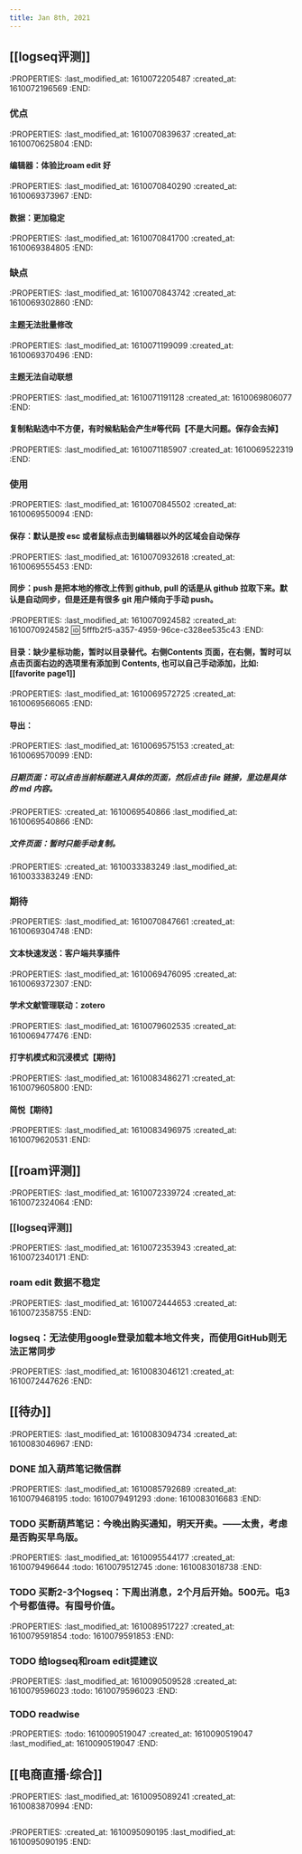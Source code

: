 ```yaml
---
title: Jan 8th, 2021
---
```


## [[logseq评测]]
:PROPERTIES:
:last_modified_at: 1610072205487
:created_at: 1610072196569
:END:
### 优点
:PROPERTIES:
:last_modified_at: 1610070839637
:created_at: 1610070625804
:END:
#### 编辑器：体验比roam edit 好
:PROPERTIES:
:last_modified_at: 1610070840290
:created_at: 1610069373967
:END:
#### 数据：更加稳定
:PROPERTIES:
:last_modified_at: 1610070841700
:created_at: 1610069384805
:END:
### 缺点
:PROPERTIES:
:last_modified_at: 1610070843742
:created_at: 1610069302860
:END:
#### 主题无法批量修改
:PROPERTIES:
:last_modified_at: 1610071199099
:created_at: 1610069370496
:END:
#### 主题无法自动联想
:PROPERTIES:
:last_modified_at: 1610071191128
:created_at: 1610069806077
:END:
#### 复制粘贴选中不方便，有时候粘贴会产生#等代码【不是大问题。保存会去掉】
:PROPERTIES:
:last_modified_at: 1610071185907
:created_at: 1610069522319
:END:
### 使用
:PROPERTIES:
:last_modified_at: 1610070845502
:created_at: 1610069550094
:END:
#### 保存：默认是按 esc 或者鼠标点击到编辑器以外的区域会自动保存
:PROPERTIES:
:last_modified_at: 1610070932618
:created_at: 1610069555453
:END:
#### 同步：push 是把本地的修改上传到 github, pull 的话是从 github 拉取下来。默认是自动同步，但是还是有很多 git 用户倾向于手动 push。
:PROPERTIES:
:last_modified_at: 1610070924582
:created_at: 1610070924582
:id: 5fffb2f5-a357-4959-96ce-c328ee535c43
:END:
#### 目录：缺少星标功能，暂时以目录替代。右侧Contents 页面，在右侧，暂时可以点击页面右边的选项里有添加到 Contents, 也可以自己手动添加，比如:[[favorite page1]]
:PROPERTIES:
:last_modified_at: 1610069572725
:created_at: 1610069566065
:END:
#### 导出：
:PROPERTIES:
:last_modified_at: 1610069575153
:created_at: 1610069570099
:END:
##### 日期页面：可以点击当前标题进入具体的页面，然后点击 file 链接，里边是具体的 md 内容。
:PROPERTIES:
:created_at: 1610069540866
:last_modified_at: 1610069540866
:END:
##### 文件页面：暂时只能手动复制。
:PROPERTIES:
:created_at: 1610033383249
:last_modified_at: 1610033383249
:END:
### 期待
:PROPERTIES:
:last_modified_at: 1610070847661
:created_at: 1610069304748
:END:
#### 文本快速发送：客户端共享插件
:PROPERTIES:
:last_modified_at: 1610069476095
:created_at: 1610069372307
:END:
#### 学术文献管理联动：zotero
:PROPERTIES:
:last_modified_at: 1610079602535
:created_at: 1610069477476
:END:
#### 打字机模式和沉浸模式【期待】
:PROPERTIES:
:last_modified_at: 1610083486271
:created_at: 1610079605800
:END:
#### 简悦【期待】
:PROPERTIES:
:last_modified_at: 1610083496975
:created_at: 1610079620531
:END:
## [[roam评测]]
:PROPERTIES:
:last_modified_at: 1610072339724
:created_at: 1610072324064
:END:
### [[logseq评测]]
:PROPERTIES:
:last_modified_at: 1610072353943
:created_at: 1610072340171
:END:
### roam edit 数据不稳定
:PROPERTIES:
:last_modified_at: 1610072444653
:created_at: 1610072358755
:END:
### logseq：无法使用google登录加载本地文件夹，而使用GitHub则无法正常同步
:PROPERTIES:
:last_modified_at: 1610083046121
:created_at: 1610072447626
:END:
## [[待办]] 
:PROPERTIES:
:last_modified_at: 1610083094734
:created_at: 1610083046967
:END:
### DONE 加入葫芦笔记微信群
:PROPERTIES:
:last_modified_at: 1610085792689
:created_at: 1610079468195
:todo: 1610079491293
:done: 1610083016683
:END:
### TODO  买断葫芦笔记：今晚出购买通知，明天开卖。——太贵，考虑是否购买早鸟版。
:PROPERTIES:
:last_modified_at: 1610095544177
:created_at: 1610079496644
:todo: 1610079512745
:done: 1610083018738
:END:
### TODO  买断2-3个logseq：下周出消息，2个月后开始。500元。屯3个号都值得。有囤号价值。
:PROPERTIES:
:last_modified_at: 1610089517227
:created_at: 1610079591854
:todo: 1610079591853
:END:
### TODO 给logseq和roam edit提建议
:PROPERTIES:
:last_modified_at: 1610090509528
:created_at: 1610079596023
:todo: 1610079596023
:END:
### TODO  readwise
:PROPERTIES:
:todo: 1610090519047
:created_at: 1610090519047
:last_modified_at: 1610090519047
:END:
## [[电商直播·综合]]
:PROPERTIES:
:last_modified_at: 1610095089241
:created_at: 1610083870994
:END:
##
:PROPERTIES:
:created_at: 1610095090195
:last_modified_at: 1610095090195
:END:
